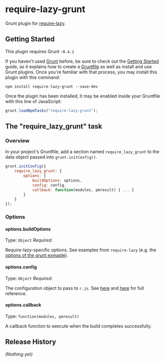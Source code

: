 require-lazy-grunt
==================

Grunt plugin for [require-lazy](https://github.com/nikospara/require-lazy).

Getting Started
---------------

This plugin requires Grunt `~0.4.1`

If you haven't used [Grunt](http://gruntjs.com/) before, be sure to check out the [Getting Started](http://gruntjs.com/getting-started) guide, as it explains how to create a [Gruntfile](http://gruntjs.com/sample-gruntfile) as well as install and use Grunt plugins. Once you're familiar with that process, you may install this plugin with this command:

```shell
npm install require-lazy-grunt --save-dev
```

Once the plugin has been installed, it may be enabled inside your Gruntfile with this line of JavaScript:

```js
grunt.loadNpmTasks("require-lazy-grunt");
```

The "require_lazy_grunt" task
-----------------------------

### Overview
In your project's Gruntfile, add a section named `require_lazy_grunt` to the data object passed into `grunt.initConfig()`.

```js
grunt.initConfig({
	require_lazy_grunt: {
		options: {
			buildOptions: options,
			config: config,
			callback: function(modules, pmresult) { ... }
		}
	}
});
```

### Options

#### options.buildOptions
Type: `Object`
*Required*.

Require-lazy-specific options. See examples from `require-lazy` (e.g. the [options of the grunt exmaple](https://github.com/nikospara/require-lazy/blob/master/examples/module-discovery-grunt/build-scripts/options.js)).

#### options.config
Type: `Object`
*Required*.

The configuration object to pass to `r.js`. See [here](http://requirejs.org/docs/optimization.html) and [here](https://github.com/jrburke/r.js/blob/master/build/example.build.js) for full reference.

#### options.callback
Type: `function(modules, pmresult)`

A callback function to execute when the build completes successfully.

Release History
---------------
_(Nothing yet)_
